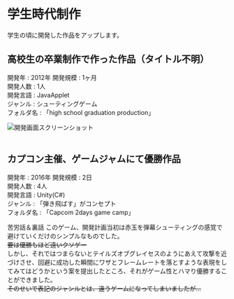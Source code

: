 # 学生時代制作

学生の頃に開発した作品をアップします。

## 高校生の卒業制作で作った作品（タイトル不明）
開発年   : 2012年
開発規模 : 1ヶ月<br>
開発人数 : 1人<br>
開発言語 : JavaApplet<br>
ジャンル  : シューティングゲーム<br>
フォルダ名 : 「high school graduation production」<br>

![開発画面スクリーンショット](https://i.imgur.com/0SsrZ72.png)<br>
<br>

## カプコン主催、ゲームジャムにて優勝作品
開発年   : 2016年
開発規模 : 2日<br>
開発人数 : 4人<br>
開発言語 : Unity(C#)<br>
ジャンル  : 「弾き飛ばす」がコンセプト<br>
フォルダ名 : 「Capcom 2days game camp」<br>


苦労話＆裏話
このゲーム、開発計画当初は赤玉を弾幕シューティングの感覚で避けていくだけのシンプルなものでした。<br>
~~要は優勝もほど遠いクソゲー~~<br>
しかし、それではつまらないとテイルズオブグレイセスのようにあえて攻撃を近づけさせ、回避に成功した瞬間にワザとフレームレートを落とすような表現をしてみてはどうかという案を提出したところ、それがゲーム性とハマり優勝することができました。<br>
~~そのせいで表記のジャンルとは、違うゲームになってしまいましたが...~~<br>
